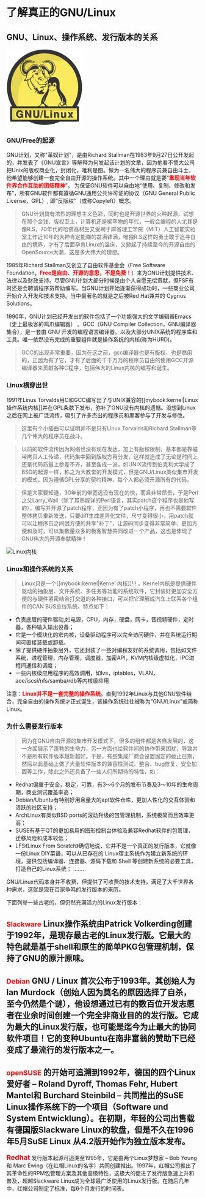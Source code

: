 # 了解真正的GNU/Linux

## GNU、Linux、操作系统、发行版本的关系

![GNU_Linux关系](https://raw.githubusercontent.com/shaohaiyang/rootlinux/master/images/s1_1_gnu.png)

### GNU/Free的起源 
GNU计划，又称"革奴计划"，是由Richard Stallman在1983年9月27日公开发起的，并发表了《GNU宣言》等解释为何发起该计划的文章，因为他看不惯大公司把Unix的版权商业化，封闭化，唯利是图。做为一名伟大的程序员兼自由斗士，他希望能够创建一套完全自由开源的操作系统。其中一个理由就是要“<font color=red><b>重现当年软件界合作互助的团结精神</b></font>”。 为保证GNU软件可以自由地“使用、复制、修改和发布”，所有GNU软件都有遵循GNU通用公共许可证的协议（GNU General Public License，GPL）, 即“反版权”（或称Copyleft）概念。

> GNU计划具有浓烈的理想主义色彩，同时也是开源世界的火种起源，试想在那个金钱、版权至上，计算机还是稀罕物的年代，一般会编程的人尤其是像R.S，70年代的哈佛高材生又受聘于麻省理工学院（MIT）人工智能实验室工作近10年的大神肯定能赚的盆满钵满，唯独R.S这样的勇士敢于追寻自由的境界，才有了后面孕育Linux的温床，又掀起了持续至今的开源自由的OpenSource大潮，这是多大伟大的理想。

1985年Richard Stallman又创立了自由软件基金会（Free Software Foundation，<font color=red><b>Free是自由、开源的意思，不是免费！</b></font>）来为GNU计划提供技术、法律以及财政支持。尽管GNU计划大部分时候是由个人自愿无偿贡献，但FSF有时还是会聘请程序员帮助编写。当GNU计划开始逐渐获得成功时，一些商业公司开始介入开发和技术支持。当中最著名的就是之后被Red Hat兼并的 Cygnus Solutions。

1990年，GNU计划已经开发出的软件包括了一个功能强大的文字编辑器Emacs（史上最极客的鸡爪编辑器） 。GCC（GNU Compiler Collection，GNU编译器集合），是一套由 GNU 开发的编程语言编译器。以及大部分UNIX系统的程序库和工具。唯一依然没有完成的重要组件就是操作系统的内核(称为HURD)。

> GCC的出现非常重要，因为在这之前，gcc编译器也是有版权，也是商用的，正因为有了它，才有了后面的千千万万的程序员自由的使用GCC开源编译器来贡献各种C程序，包括伟大的Linux内核的编写和诞生。

### Linux横穿出世 
1991年Linus Torvalds用C和GCC编写出了与UNIX兼容的[[mybook:kernel|Linux操作系统内核]]并在GPL条款下发布，弥补了GNU没有内核的遗憾。没想到Linux之后在网上被广泛流传，吸引了许多杰出的程序员和黑客参与了开发与修改。

> 这里有个小插曲可以证明并不是只有Linux Torvalds和Richard Stallman等几个伟大的程序员在战斗。

> 以前的软件流传因为网络也没有现在发达，加上有版权限制，基本都是靠磁带拷贝人工传递，代码集中回到版权方再分发，这样就造成了无论是时间上还是代码质量上参差不齐，甚至各成一派，如UNIX流传到伯克利大学成了BSD的起源一样，称之为大教堂的开发模式，但是GNU/Linux类似集市开发的模式，因为遵循GPL分享的契约精神，每个人都必须开源所有的代码。

> 但是大家要知道，30年前的带宽远没有现在的快，而且非常昂贵，于是Perl之父Larry_Wall（除了耳熟能详的Perl语言，其实patch这个程序也是他写的），编写并开源了patch程序，正因为有了patch小程序，再也不需要软件整体拷贝重新发送，只要diff生成差异化文件，尺寸变得很小，用patch就可以让程序员之间很方便的共享"补丁"，让源码同步变得非常简单、更加方便和及时，可以集数量众多的极客智慧共同改进一个产品，这也是体现了GNU伟大的开源奉献精神！

![Linux内核](https://raw.githubusercontent.com/shaohaiyang/rootlinux/master/images/s1_2_kernel.png)

### Linux和操作系统的关系 

> Linux只是一个[[mybook:kernel|Kernel 内核]]!!! ，Kernel内核是提供硬件驱动的抽象层、文件系统、多任务等功能的系统软件，它封装好更加安全方便的与硬件紧密结合打交道的各种接口，可以把它理解成汽车上联系各个组件的CAN BUS总线系统。特点如下：
* 负责底层的硬件驱动,如电源，CPU，内存，硬盘，网卡，音视频硬件，定时器，各种输入输出设备；
* 它是一个模块化的宏内核，设备驱动程序可以完全访问硬件，并在系统运行期间可直接装载或卸载。
* 除了提供硬件抽象层外，它还封装了一些对编程友好的系统调用，包括如文件系统，进程管理，内存管理，调度器，加密API，KVM内核级虚拟化，IPC进程间通信和调度；
* 一些内核级应用程序的高效调用，如lvs，iptables，VLAN，aoe/iscsi/nfs/samba/rdb等内核级应用

注意：<html><font color=red><b>Linux并不是一套完整的操作系统</b></font></html>。直到1992年Linux与其他GNU软件结合，完全自由的操作系统才正式诞生，该操作系统往往被称为“GNU/Linux”或简称Linux。


### 为什么需要发行版本 
> 因为在GNU自由开源的集市开发模式下，很多的组件都是各自发展的，这一方面展示了蓬勃的生命力，另一方面也给软件间的协作带来困扰，导致并不是所有软件版本越新越好。于是，有些集成厂商会设置固定的截止日期，然后以此基础上做了大量软件版本的兼容性测试、整合、bug修复、安全加固等工作，除此之外还具备了一些人们所期待的特性，如：

* Redhat偏重于安全，稳定，可靠，有3～6个月的发布节奏及3～10年的生命周期，商业测试覆盖率高；
* Debian/Ubuntu有特别好用且量大的apt软件仓库，更加人性化的交互体验和活跃的社区支持；
* ArchLinux有类似BSD ports的滚动升级的包管理机制，系统极简而且效率更高；
* SUSE有基于QT的更加易用的图形控制台体验及兼容Redhat软件的包管理，迁移风险和成本较低；
* LFS《Linux From Scratch》确切地说，它并不是一个真正的发行版本，它就像一份Linux DIY菜谱，可以从已存在的 Linux宿主系统作为建立新系统的环境，提供包括编译器、连接器、源码下载和 Shell 等创建新系统的必要工具，打造自己的Linux系统；
.......

GNU/Linux代码本身并不收费，但提供了可收费的技术支持，满足了大千世界各种需求，这就是现在百家争鸣的发行版本的来历。

下面列举一些古老的，但仍然充满活力的Linux发行版本：

<font color=red size=+1><b>Slackware</b></font> Linux操作系统由Patrick Volkerding创建于1992年，是现存最古老的Linux发行版。它最大的特色就是基于shell和原生的简单PKG包管理机制，保持了GNU的原汁原味。
-------
<font color=red size=+1><b>Debian</b></font> GNU / Linux 首次公布于1993年。其创始人为Ian Murdock（创始人因为莫名的原因选择了自杀，至今仍然是个谜），他设想通过已有的数百位开发志愿者在业余时间创建一个完全非商业目的的发行版。它成为最大的Linux发行版，也可能是迄今为止最大的协同软件项目！它的变种Ubuntu在南非富翁的赞助下已经变成了最流行的发行版本之一。
-------
<font color=red size=+1><b>openSUSE</b></font> 的开始可追溯到1992年，德国的四个Linux爱好者 – Roland Dyroff, Thomas Fehr, Hubert Mantel和 Burchard Steinbild – 共同推出的SuSE Linux操作系统下的一个项目（Software und System Entwicklung）。在初期，年轻的公司出售载有德国版Slackware Linux的软盘，但是不久在1996年5月SuSE Linux 从4.2版开始作为独立版本发布。
------
<font color=red size=+1><b>Redhat</b></font> 发行版本起源可追溯至1995年，它是由两个Linux梦想家 – Bob Young和 Marc Ewing（在红帽Linux的名字）共同创建推出。1997年，红帽公司推出了其革命性的RPM包管理方案及其他高级特性，这极大的促进了发行版急速上升和普及，超越Slackware Linux成为全球最广泛使用的Linux发行版。在随后几年中，红帽公司制定了标准，每6个月发行的时间表。